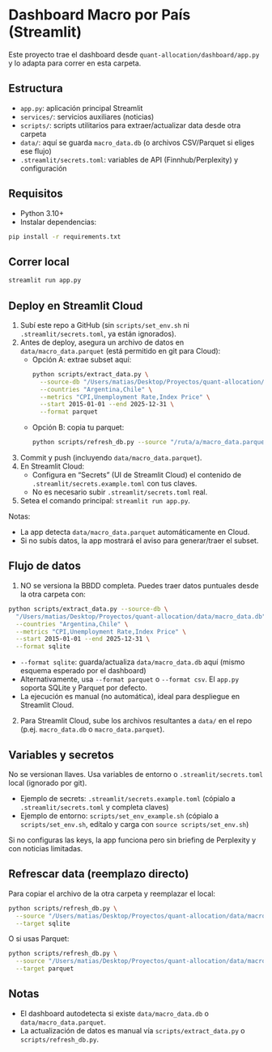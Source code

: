 # Dashboard Macro por País (Streamlit)

Este proyecto trae el dashboard desde `quant-allocation/dashboard/app.py` y lo adapta para correr en esta carpeta.

## Estructura
- `app.py`: aplicación principal Streamlit
- `services/`: servicios auxiliares (noticias)
- `scripts/`: scripts utilitarios para extraer/actualizar data desde otra carpeta
- `data/`: aquí se guarda `macro_data.db` (o archivos CSV/Parquet si eliges ese flujo)
- `.streamlit/secrets.toml`: variables de API (Finnhub/Perplexity) y configuración

## Requisitos
- Python 3.10+
- Instalar dependencias:

```bash
pip install -r requirements.txt
```

## Correr local
```bash
streamlit run app.py
```

## Deploy en Streamlit Cloud
1) Subí este repo a GitHub (sin `scripts/set_env.sh` ni `.streamlit/secrets.toml`, ya están ignorados).
2) Antes de deploy, asegura un archivo de datos en `data/macro_data.parquet` (está permitido en git para Cloud):
   - Opción A: extrae subset aquí:
     ```bash
     python scripts/extract_data.py \
       --source-db "/Users/matias/Desktop/Proyectos/quant-allocation/data/macro_data.db" \
       --countries "Argentina,Chile" \
       --metrics "CPI,Unemployment Rate,Index Price" \
       --start 2015-01-01 --end 2025-12-31 \
       --format parquet
     ```
   - Opción B: copia tu parquet:
     ```bash
     python scripts/refresh_db.py --source "/ruta/a/macro_data.parquet" --target parquet
     ```
3) Commit y push (incluyendo `data/macro_data.parquet`).
4) En Streamlit Cloud:
   - Configura en “Secrets” (UI de Streamlit Cloud) el contenido de `.streamlit/secrets.example.toml` con tus claves.
   - No es necesario subir `.streamlit/secrets.toml` real.
5) Setea el comando principal: `streamlit run app.py`.

Notas:
- La app detecta `data/macro_data.parquet` automáticamente en Cloud.
- Si no subís datos, la app mostrará el aviso para generar/traer el subset.

## Flujo de datos
1) NO se versiona la BBDD completa. Puedes traer datos puntuales desde la otra carpeta con:

```bash
python scripts/extract_data.py --source-db \
  "/Users/matias/Desktop/Proyectos/quant-allocation/data/macro_data.db" \
  --countries "Argentina,Chile" \
  --metrics "CPI,Unemployment Rate,Index Price" \
  --start 2015-01-01 --end 2025-12-31 \
  --format sqlite
```

- `--format sqlite`: guarda/actualiza `data/macro_data.db` aquí (mismo esquema esperado por el dashboard)
- Alternativamente, usa `--format parquet` o `--format csv`. El `app.py` soporta SQLite y Parquet por defecto.
- La ejecución es manual (no automática), ideal para despliegue en Streamlit Cloud.

2) Para Streamlit Cloud, sube los archivos resultantes a `data/` en el repo (p.ej. `macro_data.db` o `macro_data.parquet`).

## Variables y secretos
No se versionan llaves. Usa variables de entorno o `.streamlit/secrets.toml` local (ignorado por git).

- Ejemplo de secrets: `.streamlit/secrets.example.toml` (cópialo a `.streamlit/secrets.toml` y completa claves)
- Ejemplo de entorno: `scripts/set_env_example.sh` (cópialo a `scripts/set_env.sh`, edítalo y carga con `source scripts/set_env.sh`)

Si no configuras las keys, la app funciona pero sin briefing de Perplexity y con noticias limitadas.

## Refrescar data (reemplazo directo)
Para copiar el archivo de la otra carpeta y reemplazar el local:

```bash
python scripts/refresh_db.py \
  --source "/Users/matias/Desktop/Proyectos/quant-allocation/data/macro_data.db" \
  --target sqlite
```

O si usas Parquet:

```bash
python scripts/refresh_db.py \
  --source "/Users/matias/Desktop/Proyectos/quant-allocation/data/macro_data.parquet" \
  --target parquet
```

## Notas
- El dashboard autodetecta si existe `data/macro_data.db` o `data/macro_data.parquet`.
- La actualización de datos es manual vía `scripts/extract_data.py` o `scripts/refresh_db.py`.